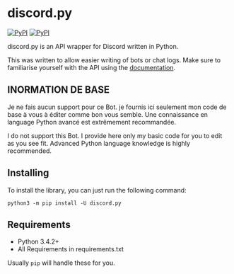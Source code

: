 # discord.py

[![PyPI](https://img.shields.io/pypi/v/discord.py.svg)](https://pypi.python.org/pypi/discord.py/)
[![PyPI](https://img.shields.io/pypi/pyversions/discord.py.svg)](https://pypi.python.org/pypi/discord.py/)

discord.py is an API wrapper for Discord written in Python.

This was written to allow easier writing of bots or chat logs. Make sure to familiarise yourself with the API using the [documentation][doc].

[doc]: http://discordpy.rtfd.org/en/latest
## INORMATION DE BASE
Je ne fais aucun support pour ce Bot. je fournis ici seulement mon code de base à vous à éditer comme bon vous semble. 
Une connaissance en language Python avancé est extrêmement recommandée.

I do not support this Bot. I provide here only my basic code for you to edit as you see fit.
Advanced Python language knowledge is highly recommended.


## Installing

To install the library, you can just run the following command:

```
python3 -m pip install -U discord.py
```

## Requirements

- Python 3.4.2+
- All Requirements in requirements.txt

Usually `pip` will handle these for you.
